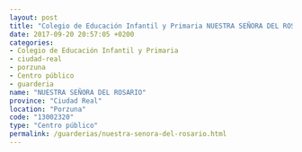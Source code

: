 ```yaml
---
layout: post
title: "Colegio de Educación Infantil y Primaria NUESTRA SEÑORA DEL ROSARIO"
date: 2017-09-20 20:57:05 +0200
categories:
- Colegio de Educación Infantil y Primaria
- ciudad-real
- porzuna
- Centro público
- guarderia
name: "NUESTRA SEÑORA DEL ROSARIO"
province: "Ciudad Real"
location: "Porzuna"
code: "13002320"
type: "Centro público"
permalink: /guarderias/nuestra-senora-del-rosario.html
---
```

